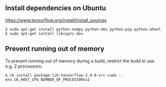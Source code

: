 ## Install dependencies on Ubuntu

https://www.tensorflow.org/install/install_sources

```
$ sudo apt-get install python-numpy python-dev python-pip python-wheel
$ sudo apt-get install libcupti-dev
```

## Prevent running out of memory

To prevent running out of memory during a build, restrict the build to use
e.g. 2 processors:

```
$ ck install package:lib-tensorflow-1.4.0-src-cuda --env.CK_HOST_CPU_NUMBER_OF_PROCESSORS=2
```

